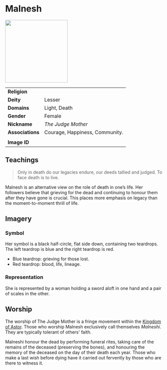 # Malnesh

<img src="https://raw.githubusercontent.com/jesskelsall/astarus-images/main/symbols/imageid.png" height="200" />

|||
| --- | --- |
| **Religion** | |
| **Deity** | Lesser |
| **Domains** | Light, Death |
| **Gender** | Female |
| **Nickname** | *The Judge Mother* |
| **Associations** | Courage, Happiness, Community. |
|||
| **Image ID** | |

## Teachings

> Only in death do our legacies endure, our deeds tallied and judged. To face death is to live.

Malnesh is an alternative view on the role of death in one’s life. Her followers believe that grieving for the dead and continuing to honour them after they have gone is crucial. This places more emphasis on legacy than the moment-to-moment thrill of life.

## Imagery

### Symbol

Her symbol is a black half-circle, flat side down, containing two teardrops. The left teardrop is blue and the right teardrop is red.

- Blue teardrop: grieving for those lost.
- Red teardrop: blood, life, lineage.

### Representation

She is represented by a woman holding a sword aloft in one hand and a pair of scales in the other.

## Worship

The worship of The Judge Mother is a fringe movement within the [Kingdom of Astor](../../civilisations/kingdom-of-astor/kingdom-of-astor.md). Those who worship Malnesh exclusively call themselves *Malneshi*. They are typically tolerant of others' faith.

Malneshi honour the dead by performing funeral rites, taking care of the remains of the deceased (preserving the bones), and honouring the memory of the deceased on the day of their death each year. Those who make a last wish before dying have it carried out fervently by those who are there to witness it.
